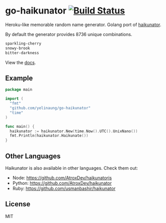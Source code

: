 go-haikunator [![Build Status](https://travis-ci.org/yelinaung/go-haikunator.svg?branch=master)](https://travis-ci.org/yelinaung/go-haikunator)
=============

Heroku-like memorable random name generator. Golang port of [haikunator](https://github.com/usmanbashir/haikunator).

By default the generator provides 8736 unique combinations.

```bash
sparkling-cherry
snowy-brook
bitter-darkness
```

View the [docs](https://godoc.org/github.com/yelinaung/go-haikunator). 

Example
-------
```go
package main

import (
  "fmt"
  "github.com/yelinaung/go-haikunator"
  "time"
)

func main() {
  haikunator := haikunator.New(time.Now().UTC().UnixNano())
  fmt.Println(haikunator.Haikunate())
}

```

Other Languages
-------
Haikunator is also available in other languages. Check them out:
- Node: https://github.com/AtroxDev/haikunatorjs
- Python: https://github.com/AtroxDev/haikunator
- Ruby: https://github.com/usmanbashir/haikunator


License
-------
MIT

